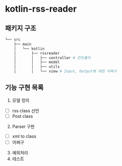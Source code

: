 # kotlin-rss-reader


## 패키지 구조
```bash
└── src
    ├── main
    │   └── kotlin
    │       ├── rssreader
    │       │   ├── controller # 컨트롤러
    │       │   ├── model
    │       │   ├── utils
    │       │   └── view # Input, Output에 대한 어쩌구
```

## 기능 구현 목록
1. 모델 정의
- [ ] rss class 선언
- [ ] Post class
2. Parser 구현
- [ ] xml to class
- [ ] 어쩌구
3. 예외처리
4. 테스트